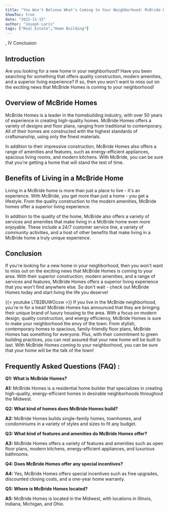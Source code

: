 ```yaml
---
title: "You Won't Believe What's Coming to Your Neighborhood: McBride Homes!"
ShowToc: true 
date: "2022-11-15"
author: "Joseph Laris" 
tags: ["Real Estate","Home Building"]
---
```

, IV Conclusion

## Introduction

Are you looking for a new home in your neighborhood? Have you been searching for something that offers quality construction, modern amenities, and a superior living experience? If so, then you won't want to miss out on the exciting news that McBride Homes is coming to your neighborhood! 

## Overview of McBride Homes

McBride Homes is a leader in the homebuilding industry, with over 50 years of experience in creating high-quality homes. McBride Homes offers a variety of designs and floor plans, ranging from traditional to contemporary. All of their homes are constructed with the highest standards of craftsmanship, using only the finest materials. 

In addition to their impressive construction, McBride Homes also offers a range of amenities and features, such as energy-efficient appliances, spacious living rooms, and modern kitchens. With McBride, you can be sure that you're getting a home that will stand the test of time. 

## Benefits of Living in a McBride Home

Living in a McBride home is more than just a place to live - it's an experience. With McBride, you get more than just a home - you get a lifestyle. From the quality construction to the modern amenities, McBride homes offer a superior living experience. 

In addition to the quality of the home, McBride also offers a variety of services and amenities that make living in a McBride home even more enjoyable. These include a 24/7 customer service line, a variety of community activities, and a host of other benefits that make living in a McBride home a truly unique experience. 

## Conclusion

If you're looking for a new home in your neighborhood, then you won't want to miss out on the exciting news that McBride Homes is coming to your area. With their superior construction, modern amenities, and a range of services and features, McBride Homes offers a superior living experience that you won't find anywhere else. So don't wait - check out McBride Homes today and start living the life you deserve!

{{< youtube LTB2BUWOcxw >}} 
If you live in the McBride neighborhood, you're in for a treat! McBride Homes has announced that they are bringing their unique brand of luxury housing to the area. With a focus on modern design, quality construction, and energy efficiency, McBride Homes is sure to make your neighborhood the envy of the town. From stylish, contemporary homes to spacious, family-friendly floor plans, McBride Homes has something for everyone. Plus, with their commitment to green building practices, you can rest assured that your new home will be built to last. With McBride Homes coming to your neighborhood, you can be sure that your home will be the talk of the town!

## Frequently Asked Questions (FAQ) :
**Q1: What is McBride Homes?**

**A1:** McBride Homes is a residential home builder that specializes in creating high-quality, energy-efficient homes in desirable neighborhoods throughout the Midwest.

**Q2: What kind of homes does McBride Homes build?**

**A2:** McBride Homes builds single-family homes, townhomes, and condominiums in a variety of styles and sizes to fit any budget. 

**Q3: What kind of features and amenities do McBride Homes offer?**

**A3:** McBride Homes offers a variety of features and amenities such as open floor plans, modern kitchens, energy-efficient appliances, and luxurious bathrooms. 

**Q4: Does McBride Homes offer any special incentives?**

**A4:** Yes, McBride Homes offers special incentives such as free upgrades, discounted closing costs, and a one-year home warranty. 

**Q5: Where is McBride Homes located?**

**A5:** McBride Homes is located in the Midwest, with locations in Illinois, Indiana, Michigan, and Ohio.



